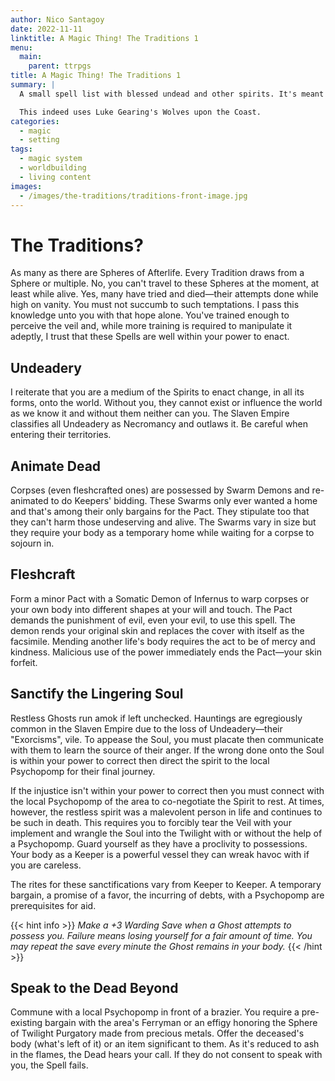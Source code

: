 ```yaml
---
author: Nico Santagoy
date: 2022-11-11
linktitle: A Magic Thing! The Traditions 1
menu:
  main:
    parent: ttrpgs
title: A Magic Thing! The Traditions 1
summary: |
  A small spell list with blessed undead and other spirits. It's meant to be expanded upon as part of a larger setting when I get to it.

  This indeed uses Luke Gearing's Wolves upon the Coast.
categories:
  - magic
  - setting
tags:
  - magic system
  - worldbuilding
  - living content
images:
  - /images/the-traditions/traditions-front-image.jpg
---
```


# The Traditions?

As many as there are Spheres of Afterlife. Every Tradition draws from a Sphere or multiple. No, you can't travel to these Spheres at the moment, at least while alive. Yes, many have tried and died—their attempts done while high on vanity. You must not succumb to such temptations. I pass this knowledge unto you with that hope alone. You've trained enough to perceive the veil and, while more training is required to manipulate it adeptly, I trust that these Spells are well within your power to enact.

## Undeadery

I reiterate that you are a medium of the Spirits to enact change, in all its forms, onto the world. Without you, they cannot exist or influence the world as we know it and without them neither can you. The Slaven Empire classifies all Undeadery as Necromancy and outlaws it. Be careful when entering their territories.

## Animate Dead

Corpses (even fleshcrafted ones) are possessed by Swarm Demons and re-animated to do Keepers' bidding. These Swarms only ever wanted a home and that's among their only bargains for the Pact. They stipulate too that they can't harm those undeserving and alive. The Swarms vary in size but they require your body as a temporary home while waiting for a corpse to sojourn in.

## Fleshcraft

Form a minor Pact with a Somatic Demon of Infernus to warp corpses or your own body into different shapes at your will and touch. The Pact demands the punishment of evil, even your evil, to use this spell. The demon rends your original skin and replaces the cover with itself as the facsimile. Mending another life's body requires the act to be of mercy and kindness. Malicious use of the power immediately ends the Pact—your skin forfeit.

## Sanctify the Lingering Soul

Restless Ghosts run amok if left unchecked. Hauntings are egregiously common in the Slaven Empire due to the loss of Undeadery—their "Exorcisms", vile. To appease the Soul, you must placate then communicate with them to learn the source of their anger. If the wrong done onto the Soul is within your power to correct then direct the spirit to the local Psychopomp for their final journey.

If the injustice isn't within your power to correct then you must connect with the local Psychopomp of the area to co-negotiate the Spirit to rest. At times, however, the restless spirit was a malevolent person in life and continues to be such in death. This requires you to forcibly tear the Veil with your implement and wrangle the Soul into the Twilight with or without the help of a Psychopomp. Guard yourself as they have a proclivity to possessions. Your body as a Keeper is a powerful vessel they can wreak havoc with if you are careless.

The rites for these sanctifications vary from Keeper to Keeper. A temporary bargain, a promise of a favor, the incurring of debts, with a Psychopomp are prerequisites for aid.

{{< hint info >}}
*Make a +3 Warding Save when a Ghost attempts to possess you. Failure means losing yourself for a fair amount of time. You may repeat the save every minute the Ghost remains in your body.*
{{< /hint >}}

## Speak to the Dead Beyond

Commune with a local Psychopomp in front of a brazier. You require a pre-existing bargain with the area's Ferryman or an effigy honoring the Sphere of Twilight Purgatory made from precious metals. Offer the deceased's body (what's left of it) or an item significant to them. As it's reduced to ash in the flames, the Dead hears your call. If they do not consent to speak with you, the Spell fails.
